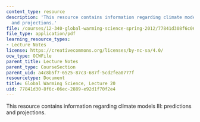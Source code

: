 ```yaml
---
content_type: resource
description: 'This resource contains information regarding climate models III: predictions
  and projections.'
file: /courses/12-340-global-warming-science-spring-2012/77841d308f6c06ec2889e92d1f70f2e4_MIT12_340S12_lec20.pdf
file_type: application/pdf
learning_resource_types:
- Lecture Notes
license: https://creativecommons.org/licenses/by-nc-sa/4.0/
ocw_type: OCWFile
parent_title: Lecture Notes
parent_type: CourseSection
parent_uid: a4c8b5f7-6525-87c3-687f-5cd2fea0777f
resourcetype: Document
title: Global Warming Science, Lecture 20
uid: 77841d30-8f6c-06ec-2889-e92d1f70f2e4
---
```

This resource contains information regarding climate models III: predictions and projections.